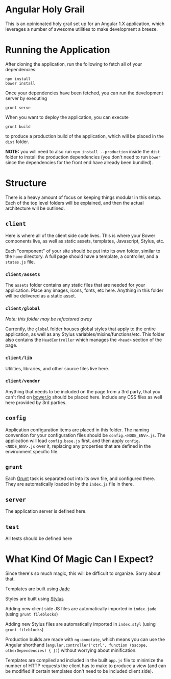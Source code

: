 # Angular Holy Grail

This is an opinionated holy grail set up for an Angular 1.X application, which
leverages a number of awesome utilities to make development a breeze.

# Running the Application

After cloning the application, run the following to fetch all of your
dependencies:

```
npm install
bower install
```

Once your dependencies have been fetched, you can run the development server by
executing

```
grunt serve
```

When you want to deploy the application, you can execute

```
grunt build
```

to produce a production build of the application, which will be placed in the
`dist` folder.

**NOTE:** you will need to also run `npm install --production` inside the `dist`
folder to install the production dependencies (you don't need to run `bower`
since the dependencies for the front end have already been bundled).

# Structure

There is a heavy amount of focus on keeping things modular in this setup. Each
of the top level folders will be explained, and then the actual architecture
will be outlined.

## `client`

Here is where all of the client side code lives. This is where your Bower
components live, as well as static assets, templates, Javascript, Stylus, etc.

Each "component" of your site should be put into its own folder, similar to the
`home` directory. A full page should have a template, a controller, and a
`states.js` file.

### `client/assets`

The `assets` folder contains any static files that are needed for your
application. Place any images, icons, fonts, etc here. Anything in this folder
will be delivered as a static asset.

### `client/global`

*Note: this folder may be refactored away*

Currently, the `global` folder houses global styles that apply to the entire
application, as well as any Stylus variables/mixins/functions/etc. This folder
also contains the `HeadController` which manages the `<head>` section of the
page.

### `client/lib`

Utilities, libraries, and other source files live here.

### `client/vendor`

Anything that needs to be included on the page from a 3rd party, that you can't
find on [bower.io](http://bower.io) should be placed here. Include any CSS files
as well here provided by 3rd parties.

## `config`

Application configuration items are placed in this folder. The naming convention
for your configuration files should be `config.<NODE_ENV>.js`. The application
will load `config.base.js` first, and then apply `config.<NODE_ENV>.js` over it,
replacing any properties that are defined in the environment specific file.

## `grunt`

Each [Grunt](http://gruntjs.com) task is separated out into its own file, and
configured there. They are automatically loaded in by the `index.js` file in
there.

## `server`

The application server is defined here.

## `test`

All tests should be defined here

# What Kind Of Magic Can I Expect?

Since there's so much magic, this will be difficult to organize. Sorry about
that.

Templates are built using [Jade](http://jade-lang.com)

Styles are built using [Stylus](https://learnboost.github.io/stylus/)

Adding new client side JS files are automatically imported in `index.jade`
(using `grunt fileblocks`)

Adding new Stylus files are automatically imported in `index.styl` (using
`grunt fileblocks`)

Production builds are made with `ng-annotate`, which means you can use the
Angular shorthand
(`angular.controller('ctrl', function ($scope, otherDependencies) { })`)
without worrying about minification.

Templates are compiled and included in the built `app.js` file to minimize the
number of HTTP requests the client has to make to produce a view (and can be
modified if certain templates don't need to be included client side).
